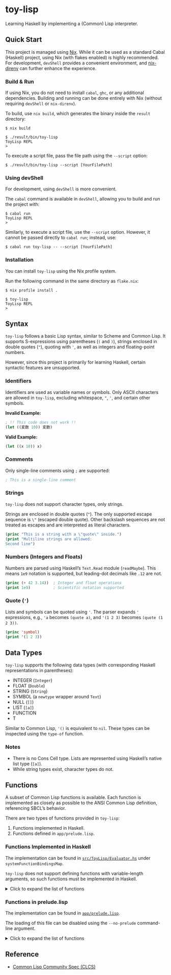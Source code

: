 # toy-lisp

Learning Haskell by implementing a (Common) Lisp interpreter.

## Quick Start

This project is managed using [Nix](https://nixos.org/).
While it can be used as a standard Cabal (Haskell) project, using Nix (with flakes enabled) is highly recommended.
For development, `devShell` provides a convenient environment, and [nix-direnv](https://github.com/nix-community/nix-direnv) can further enhance the experience.

### Build & Run

If using Nix, you do not need to install `cabal`, `ghc`, or any additional dependencies.
Building and running can be done entirely with Nix (without requiring `devShell` or `nix-direnv`).

To build, use `nix build`, which generates the binary inside the `result` directory:

```console
$ nix build

$ ./result/bin/toy-lisp
ToyLisp REPL
>
```

To execute a script file, pass the file path using the `--script` option:

```console
$ ./result/bin/toy-lisp --script [YourFilePath]
```

### Using devShell

For development, using `devShell` is more convenient.

The `cabal` command is available in `devShell`, allowing you to build and run the project with:

```console
$ cabal run
ToyLisp REPL
>
```

Similarly, to execute a script file, use the `--script` option.
However, it cannot be passed directly to `cabal run`; instead, use:

```console
$ cabal run toy-lisp -- --script [YourFilePath]
```

### Installation

You can install `toy-lisp` using the Nix profile system.

Run the following command in the same directory as `flake.nix`:

```console
$ nix profile install .

$ toy-lisp
ToyLisp REPL
>
```

## Syntax

`toy-lisp` follows a basic Lisp syntax, similar to Scheme and Common Lisp.
It supports S-expressions using parentheses (`(` and `)`), strings enclosed in double quotes (`"`), quoting with `'`, as well as integers and floating-point numbers.

However, since this project is primarily for learning Haskell, certain syntactic features are unsupported.

### Identifiers

Identifiers are used as variable names or symbols.
Only ASCII characters are allowed in `toy-lisp`, excluding whitespace, `"`, `'`, and certain other symbols.

**Invalid Example:**

```lisp
; !! This code does not work !!
(let ((変数 10)) 変数)
```

**Valid Example:**

```lisp
(let ((x 10)) x)
```

### Comments

Only single-line comments using `;` are supported:

```lisp
; This is a single-line comment
```

### Strings

`toy-lisp` does not support character types, only strings.

Strings are enclosed in double quotes (`"`).
The only supported escape sequence is `\"` (escaped double quote).
Other backslash sequences are not treated as escapes and are interpreted as literal characters.

```lisp
(princ "This is a string with a \"quote\" inside.")
(print "Multiline strings are allowed:
Second line")
```

### Numbers (Integers and Floats)

Numbers are parsed using Haskell’s `Text.Read` module (`readMaybe`).
This means `1e9` notation is supported, but leading-dot decimals like `.12` are not.

```lisp
(princ (+ 42 3.14))  ; Integer and float operations
(print 1e9)          ; Scientific notation supported
```

### Quote (`'`)

Lists and symbols can be quoted using `'`.
The parser expands `'` expressions, e.g., `'a` becomes `(quote a)`, and `'(1 2 3)` becomes `(quote (1 2 3))`.

```lisp
(princ 'symbol)
(print '(1 2 3))
```

## Data Types

`toy-lisp` supports the following data types (with corresponding Haskell representations in parentheses):

- INTEGER (`Integer`)
- FLOAT (`Double`)
- STRING (`String`)
- SYMBOL (a `newtype` wrapper around `Text`)
- NULL (`[]`)
- LIST (`[a]`)
- FUNCTION
- T

Similar to Common Lisp, `'()` is equivalent to `nil`.
These types can be inspected using the `type-of` function.

### Notes

- There is no Cons Cell type. Lists are represented using Haskell’s native list type (`[a]`).
- While string types exist, character types do not.

## Functions

A subset of Common Lisp functions is available.
Each function is implemented as closely as possible to the ANSI Common Lisp definition, referencing SBCL’s behavior.

There are two types of functions provided in `toy-lisp`:

1. Functions implemented in Haskell.
2. Functions defined in `app/prelude.lisp`.

### Functions Implemented in Haskell

The implementation can be found in [`src/ToyLisp/Evaluator.hs`](src/ToyLisp/Evaluator.hs) under `systemFunctionBindingsMap`.

`toy-lisp` does not support defining functions with variable-length arguments, so such functions must be implemented in Haskell.

<details>
<summary>Click to expand the list of functions</summary>

- `*`
- `+`
- `-`
- `/`
- `/=`
- `<`
- `<=`
- `=`
- `>`
- `>=`
- `and`
- `car`
- `cdr`
- `defparameter`
- `defun`
- `defvar`
- `eq`
- `eql`
- `equal`
- `equalp`
- `funcall`
- `function`
- `if`
- `lambda`
- `let`
- `list`
- `nthcdr`
- `or`
- `princ`
- `prog1`
- `progn`
- `quote`
- `setq`
- `type-of`

</details>

### Functions in prelude.lisp

The implementation can be found in [`app/prelude.lisp`](app/prelude.lisp).

The loading of this file can be disabled using the `--no-prelude` command-line argument.

<details>
<summary>Click to expand the list of functions</summary>

- `print`
- `terpri`
- `not`
- `null`
- `atom`
- `listp`
- `first`
- `second`
- `third`
- `fourth`
- `fifth`
- `sixth`
- `seventh`
- `eighth`
- `ninth`
- `tenth`
- `nth`
- `rest`
- `last`
- Various `car`/`cdr` compositions (`caar`, `cadr`, ..., `cddddr`)

</details>

## Reference

- [Common Lisp Community Spec (CLCS)](https://cl-community-spec.github.io/pages/index.html)
